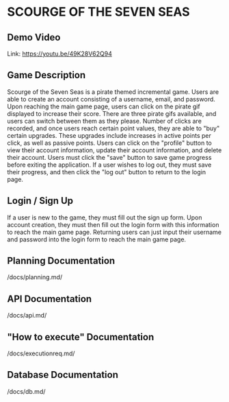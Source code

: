 # SCOURGE OF THE SEVEN SEAS

## Demo Video

Link: https://youtu.be/49K28V62Q94

## Game Description

Scourge of the Seven Seas is a pirate themed incremental game. Users are able to create an account consisting of a username, email, and password. Upon reaching the main game page, users can click on the pirate gif displayed to increase their score. There are three pirate gifs available, and users can switch between them as they please. Number of clicks are recorded, and once users reach certain point values, they are able to "buy" certain upgrades. These upgrades include increases in active points per click, as well as passive points. Users can click on the "profile" button to view their account information, update their account information, and delete their account. Users must click the "save" button to save game progress before exiting the application. If a user wishes to log out, they must save their progress, and then click the "log out" button to return to the login page.  

## Login / Sign Up

If a user is new to the game, they must fill out the sign up form. Upon account creation, they must then fill out the login form with this information to reach the main game page. Returning users can just input their username and password into the login form to reach the main game page. 

## Planning Documentation

/docs/planning.md/

## API Documentation

/docs/api.md/

## "How to execute" Documentation

/docs/executionreq.md/

## Database Documentation

/docs/db.md/